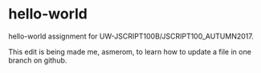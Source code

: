# hello-world
hello-world assignment for UW-JSCRIPT100B/JSCRIPT100_AUTUMN2017.

This edit is being made me, asmerom, to learn how to update a file in one branch on github.
